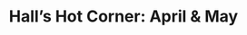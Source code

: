 ---
layout: post
title: "Hall’s Hot Corner: April & May"
description: "Wrapping up a very good season on the Flats and gettin..."
permalink: https://www.fromtherumbleseat.com/2019/5/22/18630974/halls-hot-corner-may-georgia-tech-baseball-connor-thomas-atlantic-coast-conference-baseball
---